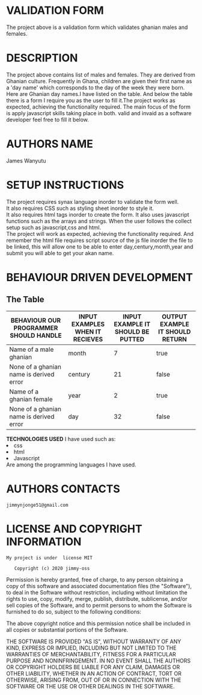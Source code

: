 
# VALIDATION FORM
The project above is a validation form which validates ghanian males and females.<br>
# DESCRIPTION
The project above contains list of males and females.
They are derived from Ghanian culture.
Frequently in Ghana, children are given their first name as a 'day name'
which corresponds to the day of the week they were born.
Here are Ghanian day names.I have listed on the table. And below the table there is a form I require you as the user to fill it.The project works as expected, achieving the functionality required.
The main focus of the form is apply javascript skills taking place in both.
valid and invaid as a software developer feel free to fill it below.
# AUTHORS NAME
James Wanyutu
# SETUP INSTRUCTIONS
The project requires synax language inorder to validate the form well.<br>
It also requires CSS such as styling sheet inorder to style it.<br>
It also requires html tags inorder to create the form.
It also uses javascript functions such as the arrays and strings.
When the user follows the collect setup such as javascript,css and html.<br>
The project will work as expected, achieving the functionality required.
And remember the html file requires script source of the js file inorder the file to be linked,
this will allow one to be able to enter day,century,month,year and submit you will able to get
your akan name.

  # BEHAVIOUR DRIVEN DEVELOPMENT
<h2>The Table</h2>
        <p w3-class="w3-large">
                   </div>
         <div class="w3-responsive w3-card-4">   
         <table class="w3-table w3-stripped w3-bordered">
                    <thread>
                     <tr class="w3-theme">
                  <th>BEHAVIOUR OUR PROGRAMMER SHOULD HANDLE</th>
                    <th>INPUT EXAMPLES WHEN IT RECIEVES</th> 
                      <th>INPUT EXAMPLE IT SHOULD BE PUTTED</th>
                       <th>OUTPUT EXAMPLE IT SHOULD RETURN</th>
                           </tr>
                            </thread>
                                <thead>
                                    <tbody>
                                 <tr>
                 <td>Name of a male ghanian</td>
                       <td>month</td>
                        <td>7</td>
                        <td>true</td>
                            </tr>
                     <tr class="w3-white">
                  <td>None of a ghanian name is derived error</td>
                                   <td>century</td>
                                    <td>21</td>
                                    <td>false</td>
                                    </tr>
                                       <tr>
                   <td>Name of a ghanian female</td>
                             <td>year</td>
                             <td>2</td>
                             <td>true</td>
                                </tr>
                             <tr>
          <td>None of a ghanian name is derived error</td>
                        <td>day</td>
                       <td>32</td>
                       <td>false</td>
                           </tr>
                   </tbody>
                        </thead>
                              </table>
 <strong>TECHNOLOGIES USED</strong> 
   I have used such as: 
         <li>css</li>
         <li>html</li> 
       <li>Javascript</li>
           </ul>
Are among the programming languages I have used.

# AUTHORS CONTACTS
    jimmynjonge51@gmail.com

 # LICENSE AND COPYRIGHT INFORMATION 
    My project is under  license MIT
                
       Copyright (c) 2020 jimmy-oss

Permission is hereby granted, free of charge, to any person obtaining a copy
of this software and associated documentation files (the "Software"), to deal
in the Software without restriction, including without limitation the rights
to use, copy, modify, merge, publish, distribute, sublicense, and/or sell
copies of the Software, and to permit persons to whom the Software is
furnished to do so, subject to the following conditions:

The above copyright notice and this permission notice shall be included in all
copies or substantial portions of the Software.

THE SOFTWARE IS PROVIDED "AS IS", WITHOUT WARRANTY OF ANY KIND, EXPRESS OR
IMPLIED, INCLUDING BUT NOT LIMITED TO THE WARRANTIES OF MERCHANTABILITY,
FITNESS FOR A PARTICULAR PURPOSE AND NONINFRINGEMENT. IN NO EVENT SHALL THE
AUTHORS OR COPYRIGHT HOLDERS BE LIABLE FOR ANY CLAIM, DAMAGES OR OTHER
LIABILITY, WHETHER IN AN ACTION OF CONTRACT, TORT OR OTHERWISE, ARISING FROM,
OUT OF OR IN CONNECTION WITH THE SOFTWARE OR THE USE OR OTHER DEALINGS IN THE
SOFTWARE.
    
    
